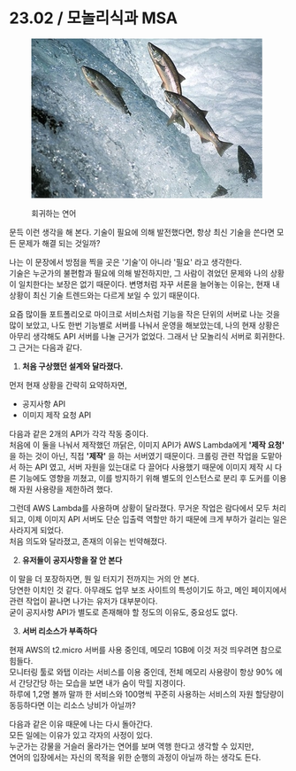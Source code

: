 # 23.02 / 모놀리식과 MSA

<figure><img src="../.gitbook/assets/image (1) (1) (2).png" alt=""><figcaption><p>회귀하는 연어</p></figcaption></figure>

&#x20;문득 이런 생각을 해 본다. 기술이 필요에 의해 발전했다면, 항상 최신 기술을 쓴다면 모든 문제가 해결 되는 것일까?

&#x20;나는 이 문장에서 방점을 찍을 곳은 '기술'이 아니라 '필요' 라고 생각한다.\
기술은 누군가의 불편함과 필요에 의해 발전하지만, 그 사람이 겪었던 문제와 나의 상황이 일치한다는 보장은 없기 때문이다. 변명처럼 자꾸 서론을 늘어놓는 이유는, 현재 내 상황이 최신 기술 트렌드와는 다르게 보일 수 있기 때문이다.&#x20;

&#x20;요즘 많이들 포트폴리오로 마이크로 서비스처럼 기능을 작은 단위의 서버로 나눈 것을 많이 보았고, 나도 한번 기능별로 서버를 나눠서 운영을 해보았는데, 나의 현재 상황은 아무리 생각해도 API 서버를 나눌 근거가 없었다. 그래서 난 모놀리식 서버로 회귀한다. 그 근거는 다음과 같다.

1. **처음 구상했던 설계와 달라졌다.**

먼저 현재 상황을 간략히 요약하자면,&#x20;

* 공지사항 API&#x20;
* 이미지 제작 요청 API

다음과 같은 2개의 API가 각각 작동 중이다.\
처음에 이 둘을 나눠서 제작했던 까닭은, 이미지 API가 AWS Lambda에게 **'제작 요청'** 을 하는 것이 아닌, 직접 **'제작'** 을 하는 서버였기 때문이다. 크롤링 관련 작업을 도맡아서 하는 API 였고, 서버 자원을 있는대로 다 끌어다 사용했기 때문에 이미지 제작 시 다른 기능에도 영향을 끼쳤고, 이를 방지하기 위해 별도의 인스턴스로 분리 후 도커를 이용해 자원 사용량을 제한하려 했다.

그런데 AWS Lambda를 사용하며 상황이 달라졌다. 무거운 작업은 람다에서 모두 처리되고, 이제 이미지 API 서버도 단순 입출력 역할만 하기 때문에 크게 부하가 걸리는 일은 사라지게 되었다.\
처음 의도와 달라졌고, 존재의 이유는 빈약해졌다.

2. **유저들이 공지사항을 잘 안 본다**

이 말을 더 포장하자면, 뭔 일 터지기 전까지는 거의 안 본다.\
당연한 이치인 것 같다. 아무래도 업무 보조 사이트의 특성이기도 하고, 메인 페이지에서 관련 작업이 끝나면 나가는 유저가 대부분이다. \
굳이 공지사항 API가 별도로 존재해야 할 정도의 이유도, 중요성도 없다.

3. **서버 리소스가 부족하다**

현재 AWS의 t2.micro 서버를 사용 중인데, 메모리 1GB에 이것 저것 띄우려면 참으로 힘들다.\
모니터링 툴로 와탭 이라는 서비스를 이용 중인데, 전체 메모리 사용량이 항상 90% 에서 간당간당 하는 모습을 보면 내가 숨이 막힐 지경이다.\
하루에 1,2명 볼까 말까 한 서비스와 100명씩 꾸준히 사용하는 서비스의 자원 할당량이 동등하다면 이는 리소스 낭비가 아닐까?

&#x20;다음과 같은 이유 때문에 나는 다시 돌아간다.\
모든 일에는 이유가 있고 각자의 사정이 있다. \
누군가는 강물을 거슬러 올라가는 연어를 보며 역행 한다고 생각할 수 있지만, \
연어의 입장에서는 자신의 목적을 위한 순행의 과정이 아닐까 하는 생각도 든다.
